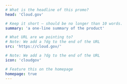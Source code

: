 ```yaml
---
# What is the headline of this promo?
head: 'Cloud.gov'

# Keep it short — should be no longer than 10 words.
summary: 'a one-line summary of the product'

# What URL are we pointing to?
# Note: We add a ?dg to the end of the URL
src: 'https://cloud.gov/'

# Note: We add a ?dg to the end of the URL
icon: 'cloudgov'

# Feature this on the homepage
homepage: true
---
```

